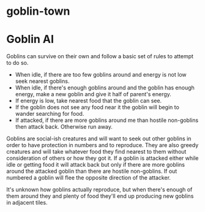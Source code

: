 # goblin-town


# Goblin AI
Goblins can survive on their own and follow a basic set of rules to attempt to do so.
- When idle, if there are too few goblins around and energy is not low seek nearest goblins.
- When idle, if there's enough goblins around and the goblin has enough energy, make a new goblin and give it half of parent's energy.
- If energy is low, take nearest food that the goblin can see.
- If the goblin does not see any food near it the goblin will begin to wander searching for food.
- If attacked, if there are more goblins around me than hostile non-goblins then attack back.  Otherwise run away.

Goblins are social-ish creatures and will want to seek out other goblins in order to have protection in numbers and to reproduce.  They are also greedy creatures and will take whatever food they find nearest to them without consideration of others or how they got it.  If a goblin is attacked either while idle or getting food it will attack back but only if there are more goblins around the attacked goblin than there are hostile non-goblins.  If out numbered a goblin will flee the opposite direction of the attacker.

It's unknown how goblins actually reproduce, but when there's enough of them around they and plenty of food they'll end up producing new goblins in adjacent tiles.